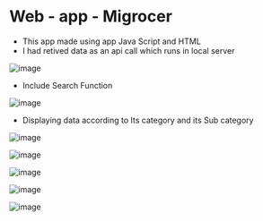 # Web - app - Migrocer
* This app made using app Java Script and HTML 
* I had retived data as an api call which runs in local server

![image](https://user-images.githubusercontent.com/73651038/171151391-56f9aaf6-ccc4-40ca-96bd-6279cd0c8515.png)

* Include Search Function

![image](https://user-images.githubusercontent.com/73651038/171151456-6b8c549e-c278-4b06-9bc4-85c0e42f9e83.png)

* Displaying data according to Its category and its Sub category

![image](https://user-images.githubusercontent.com/73651038/171151487-93211fe9-13f8-436e-9599-45a0f63c53ce.png)

![image](https://user-images.githubusercontent.com/73651038/171151509-31e44e7f-15ef-4e0b-9b65-a5114107091d.png)

![image](https://user-images.githubusercontent.com/73651038/171151548-ad66dc49-234e-4b1c-92e0-709e1f7bf4d1.png)

![image](https://user-images.githubusercontent.com/73651038/171151578-2e8f7fef-2c24-4b56-b910-b5b1aaa865d3.png)

![image](https://user-images.githubusercontent.com/73651038/171151611-c9c592bc-72b4-4f43-a998-55856f3599d5.png)
